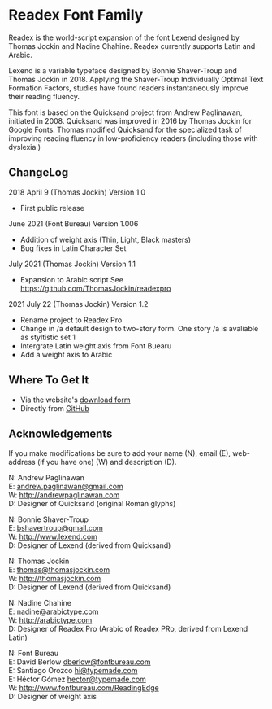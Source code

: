 # Readex Font Family

Readex is the world-script expansion of the font Lexend designed by Thomas Jockin and Nadine Chahine.
Readex currently supports Latin and Arabic.

Lexend is a variable typeface designed by Bonnie Shaver-Troup and Thomas Jockin in 2018.
Applying the Shaver-Troup Individually Optimal Text Formation Factors, studies have found readers instantaneously improve their reading fluency.

This font is based on the Quicksand project from Andrew Paglinawan, initiated in 2008.
Quicksand was improved in 2016 by Thomas Jockin for Google Fonts. Thomas modified Quicksand for the specialized task of improving reading fluency in low-proficiency readers (including those with dyslexia.)


## ChangeLog
2018 April 9 (Thomas Jockin) Version 1.0

- First public release

June 2021 (Font Bureau) Version 1.006

- Addition of weight axis (Thin, Light, Black masters)
- Bug fixes in Latin Character Set

July 2021 (Thomas Jockin) Version 1.1

- Expansion to Arabic script
See <https://github.com/ThomasJockin/readexpro>


2021 July 22 (Thomas Jockin) Version 1.2

- Rename project to Readex Pro
- Change in /a default design to two-story form. One story /a is avaliable as styltistic set 1
- Intergrate Latin weight axis from Font Buearu 
- Add a weight axis to Arabic


##  Where To Get It

* Via the website's [download form](https://www.lexend.com/#download)
* Directly from [GitHub](https://github.com/ThomasJockin/readexpro/tree/master/fonts)


## Acknowledgements

If you make modifications be sure to add your name (N), email (E), web-address (if you have one) (W) and description (D).

N: Andrew Paglinawan  
E: <andrew.paglinawan@gmail.com>   
W: <http://andrewpaglinawan.com>  
D: Designer of Quicksand (original Roman glyphs)

N: Bonnie Shaver-Troup  
E: bshavertroup@gmail.com  
W: http://www.lexend.com  
D: Designer of Lexend (derived from Quicksand)

N: Thomas Jockin  
E: <thomas@thomasjockin.com>   
W: <http://thomasjockin.com>  
D: Designer of Lexend (derived from Quicksand)

N: Nadine Chahine <br/>
E: <nadine@arabictype.com>   
W: <http://arabictype.com>  
D: Designer of Readex Pro (Arabic of Readex PRo, derived from Lexend Latin)

N: Font Bureau <br/>
E: David Berlow <dberlow@fontbureau.com> <br/>
E: Santiago Orozco <hi@typemade.com> <br/>
E: Héctor Gómez <hector@typemade.com> <br/>
W: <http://www.fontbureau.com/ReadingEdge> <br/>
D: Designer of weight axis
